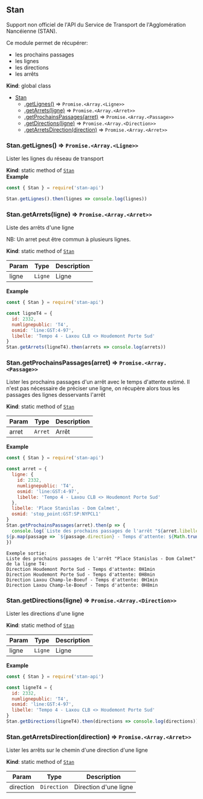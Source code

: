<a name="Stan"></a>

## Stan
Support non officiel de l'API du Service de Transport de l'Agglomération Nancéienne (STAN).

Ce module permet de récupérer:
- les prochains passages
- les lignes
- les directions
- les arrêts

**Kind**: global class  

* [Stan](#Stan)
    * [.getLignes()](#Stan.getLignes) ⇒ <code>Promise.&lt;Array.&lt;Ligne&gt;&gt;</code>
    * [.getArrets(ligne)](#Stan.getArrets) ⇒ <code>Promise.&lt;Array.&lt;Arret&gt;&gt;</code>
    * [.getProchainsPassages(arret)](#Stan.getProchainsPassages) ⇒ <code>Promise.&lt;Array.&lt;Passage&gt;&gt;</code>
    * [.getDirections(ligne)](#Stan.getDirections) ⇒ <code>Promise.&lt;Array.&lt;Direction&gt;&gt;</code>
    * [.getArretsDirection(direction)](#Stan.getArretsDirection) ⇒ <code>Promise.&lt;Array.&lt;Arret&gt;&gt;</code>

<a name="Stan.getLignes"></a>

### Stan.getLignes() ⇒ <code>Promise.&lt;Array.&lt;Ligne&gt;&gt;</code>
Lister les lignes du réseau de transport

**Kind**: static method of [<code>Stan</code>](#Stan)  
**Example**  
```js
const { Stan } = require('stan-api')

Stan.getLignes().then(lignes => console.log(lignes))
```
<a name="Stan.getArrets"></a>

### Stan.getArrets(ligne) ⇒ <code>Promise.&lt;Array.&lt;Arret&gt;&gt;</code>
Liste des arrêts d'une ligne

NB: Un arret peut être commun à plusieurs lignes.

**Kind**: static method of [<code>Stan</code>](#Stan)  

| Param | Type | Description |
| --- | --- | --- |
| ligne | <code>Ligne</code> | Ligne |

**Example**  
```js
const { Stan } = require('stan-api')

const ligneT4 = {
  id: 2332,
  numlignepublic: 'T4',
  osmid: 'line:GST:4-97',
  libelle: 'Tempo 4 - Laxou CLB <> Houdemont Porte Sud'
}
Stan.getArrets(ligneT4).then(arrets => console.log(arrets))
```
<a name="Stan.getProchainsPassages"></a>

### Stan.getProchainsPassages(arret) ⇒ <code>Promise.&lt;Array.&lt;Passage&gt;&gt;</code>
Lister les prochains passages d'un arrêt avec le temps d'attente estimé.
Il n'est pas nécessaire de préciser une ligne, on récupère alors tous les passages des lignes desservants l'arrêt

**Kind**: static method of [<code>Stan</code>](#Stan)  

| Param | Type | Description |
| --- | --- | --- |
| arret | <code>Arret</code> | Arrêt |

**Example**  
```js
const { Stan } = require('stan-api')

const arret = {
  ligne: {
    id: 2332,
    numlignepublic: 'T4',
    osmid: 'line:GST:4-97',
    libelle: 'Tempo 4 - Laxou CLB <> Houdemont Porte Sud'
  },
  libelle: 'Place Stanislas - Dom Calmet',
  osmid: 'stop_point:GST:SP:NYPCL1'
}
Stan.getProchainsPassages(arret).then(p => {
  console.log(`Liste des prochains passages de l'arrêt "${arret.libelle}" de la ligne ${arret.ligne.numlignepublic}:
${p.map(passage => `${passage.direction} - Temps d'attente: ${Math.trunc(passage.temps_min/60)}H${passage.temps_min%60}min`).join('\n')}`)
})
```
```
Exemple sortie:
Liste des prochains passages de l'arrêt "Place Stanislas - Dom Calmet" de la ligne T4:
Direction Houdemont Porte Sud - Temps d'attente: 0H1min
Direction Houdemont Porte Sud - Temps d'attente: 0H8min
Direction Laxou Champ-le-Boeuf - Temps d'attente: 0H1min
Direction Laxou Champ-le-Boeuf - Temps d'attente: 0H8min
```
<a name="Stan.getDirections"></a>

### Stan.getDirections(ligne) ⇒ <code>Promise.&lt;Array.&lt;Direction&gt;&gt;</code>
Lister les directions d'une ligne

**Kind**: static method of [<code>Stan</code>](#Stan)  

| Param | Type | Description |
| --- | --- | --- |
| ligne | <code>Ligne</code> | Ligne |

**Example**  
```js
const { Stan } = require('stan-api')

const ligneT4 = {
  id: 2332,
  numlignepublic: 'T4',
  osmid: 'line:GST:4-97',
  libelle: 'Tempo 4 - Laxou CLB <> Houdemont Porte Sud'
}
Stan.getDirections(ligneT4).then(directions => console.log(directions))
```
<a name="Stan.getArretsDirection"></a>

### Stan.getArretsDirection(direction) ⇒ <code>Promise.&lt;Array.&lt;Arret&gt;&gt;</code>
Lister les arrêts sur le chemin d'une direction d'une ligne

**Kind**: static method of [<code>Stan</code>](#Stan)  

| Param | Type | Description |
| --- | --- | --- |
| direction | <code>Direction</code> | Direction d'une ligne |

